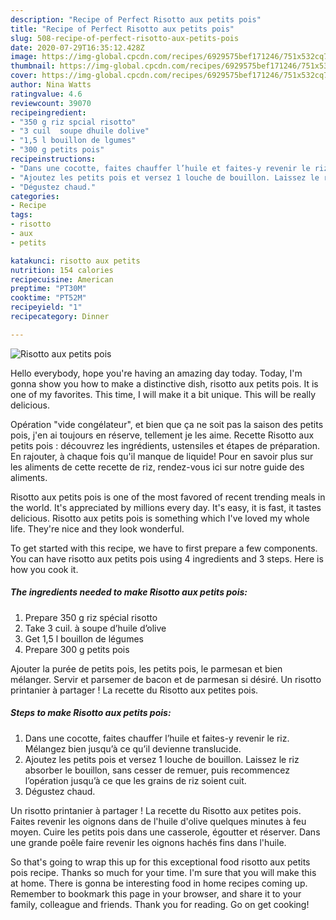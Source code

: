 ```yaml
---
description: "Recipe of Perfect Risotto aux petits pois"
title: "Recipe of Perfect Risotto aux petits pois"
slug: 508-recipe-of-perfect-risotto-aux-petits-pois
date: 2020-07-29T16:35:12.428Z
image: https://img-global.cpcdn.com/recipes/6929575bef171246/751x532cq70/risotto-aux-petits-pois-photo-principale-de-la-recette.jpg
thumbnail: https://img-global.cpcdn.com/recipes/6929575bef171246/751x532cq70/risotto-aux-petits-pois-photo-principale-de-la-recette.jpg
cover: https://img-global.cpcdn.com/recipes/6929575bef171246/751x532cq70/risotto-aux-petits-pois-photo-principale-de-la-recette.jpg
author: Nina Watts
ratingvalue: 4.6
reviewcount: 39070
recipeingredient:
- "350 g riz spcial risotto"
- "3 cuil  soupe dhuile dolive"
- "1,5 l bouillon de lgumes"
- "300 g petits pois"
recipeinstructions:
- "Dans une cocotte, faites chauffer l’huile et faites-y revenir le riz. Mélangez bien jusqu’à ce qu’il devienne translucide."
- "Ajoutez les petits pois et versez 1 louche de bouillon. Laissez le riz absorber le bouillon, sans cesser de remuer, puis recommencez l’opération jusqu’à ce que les grains de riz soient cuit."
- "Dégustez chaud."
categories:
- Recipe
tags:
- risotto
- aux
- petits

katakunci: risotto aux petits 
nutrition: 154 calories
recipecuisine: American
preptime: "PT30M"
cooktime: "PT52M"
recipeyield: "1"
recipecategory: Dinner

---
```



![Risotto aux petits pois](https://img-global.cpcdn.com/recipes/6929575bef171246/751x532cq70/risotto-aux-petits-pois-photo-principale-de-la-recette.jpg)

Hello everybody, hope you're having an amazing day today. Today, I'm gonna show you how to make a distinctive dish, risotto aux petits pois. It is one of my favorites. This time, I will make it a bit unique. This will be really delicious.

Opération &#34;vide congélateur&#34;, et bien que ça ne soit pas la saison des petits pois, j&#39;en ai toujours en réserve, tellement je les aime. Recette Risotto aux petits pois : découvrez les ingrédients, ustensiles et étapes de préparation. En rajouter, à chaque fois qu&#39;il manque de liquide! Pour en savoir plus sur les aliments de cette recette de riz, rendez-vous ici sur notre guide des aliments.

Risotto aux petits pois is one of the most favored of recent trending meals in the world. It's appreciated by millions every day. It's easy, it is fast, it tastes delicious. Risotto aux petits pois is something which I've loved my whole life. They're nice and they look wonderful.


To get started with this recipe, we have to first prepare a few components. You can have risotto aux petits pois using 4 ingredients and 3 steps. Here is how you cook it.

<!--inarticleads1-->

##### The ingredients needed to make Risotto aux petits pois:

1. Prepare 350 g riz spécial risotto
1. Take 3 cuil. à soupe d’huile d’olive
1. Get 1,5 l bouillon de légumes
1. Prepare 300 g petits pois


Ajouter la purée de petits pois, les petits pois, le parmesan et bien mélanger. Servir et parsemer de bacon et de parmesan si désiré. Un risotto printanier à partager ! La recette du Risotto aux petites pois. 

<!--inarticleads2-->

##### Steps to make Risotto aux petits pois:

1. Dans une cocotte, faites chauffer l’huile et faites-y revenir le riz. Mélangez bien jusqu’à ce qu’il devienne translucide.
1. Ajoutez les petits pois et versez 1 louche de bouillon. Laissez le riz absorber le bouillon, sans cesser de remuer, puis recommencez l’opération jusqu’à ce que les grains de riz soient cuit.
1. Dégustez chaud.


Un risotto printanier à partager ! La recette du Risotto aux petites pois. Faites revenir les oignons dans de l&#39;huile d&#39;olive quelques minutes à feu moyen. Cuire les petits pois dans une casserole, égoutter et réserver. Dans une grande poêle faire revenir les oignons hachés fins dans l&#39;huile. 

So that's going to wrap this up for this exceptional food risotto aux petits pois recipe. Thanks so much for your time. I'm sure that you will make this at home. There is gonna be interesting food in home recipes coming up. Remember to bookmark this page in your browser, and share it to your family, colleague and friends. Thank you for reading. Go on get cooking!
